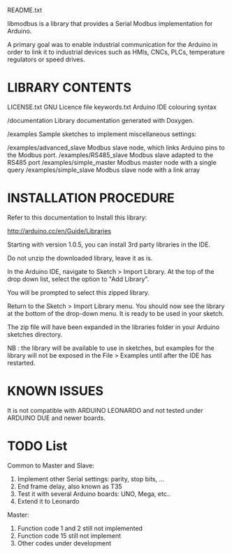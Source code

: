 README.txt

libmodbus is a library that provides a Serial Modbus implementation for Arduino.

A primary goal was to enable industrial communication for the Arduino in order to link it to industrial devices such as HMIs, CNCs, PLCs, temperature regulators or speed drives.

LIBRARY CONTENTS
=================================================================
LICENSE.txt			GNU Licence file
keywords.txt		Arduino IDE colouring syntax

/documentation
Library documentation generated with Doxygen.

/examples
Sample sketches to implement miscellaneous settings:

/examples/advanced_slave	Modbus slave node, which links Arduino pins to the Modbus port.
/examples/RS485_slave		Modbus slave adapted to the RS485 port
/examples/simple_master		Modbus master node with a single query
/examples/simple_slave		Modbus slave node with a link array

INSTALLATION PROCEDURE
=================================================================
Refer to this documentation to Install this library:

http://arduino.cc/en/Guide/Libraries

Starting with version 1.0.5, you can install 3rd party libraries in the IDE.

Do not unzip the downloaded library, leave it as is.

In the Arduino IDE, navigate to Sketch > Import Library. At the top of the drop down list, select the option to "Add Library". 

You will be prompted to select this zipped library. 

Return to the Sketch > Import Library menu. You should now see the library at the bottom of the drop-down menu. It is ready to be used in your sketch. 

The zip file will have been expanded in the libraries folder in your Arduino sketches directory.

NB : the library will be available to use in sketches, but examples for the library will not be exposed in the File > Examples until after the IDE has restarted. 


KNOWN ISSUES
=================================================================
It is not compatible with ARDUINO LEONARDO and not tested under ARDUINO DUE and newer boards.

TODO List
=================================================================
Common to Master and Slave:
1) Implement other Serial settings: parity, stop bits, ...
2) End frame delay, also known as T35
3) Test it with several Arduino boards: UNO, Mega, etc..
4) Extend it to Leonardo

Master:
1) Function code 1 and 2 still not implemented
2) Function code 15 still not implement
3) Other codes under development

